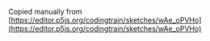 
Copied manually from [https://editor.p5js.org/codingtrain/sketches/wAe_oPVHo](https://editor.p5js.org/codingtrain/sketches/wAe_oPVHo)